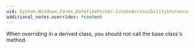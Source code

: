 ```yaml
---
uid: System.Windows.Forms.DateTimePicker.CreateAccessibilityInstance
additional_notes.overrides: *content
---
```


<p>When overriding <xref href="System.Windows.Forms.DateTimePicker.CreateAccessibilityInstance"></xref> in a derived class, you should not call the base class's <xref href="System.Windows.Forms.DateTimePicker.CreateAccessibilityInstance"></xref> method.</p>


